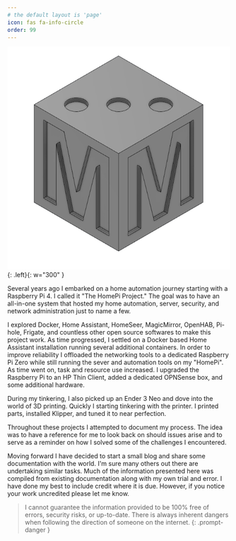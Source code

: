 ```yaml
---
# the default layout is 'page'
icon: fas fa-info-circle
order: 99
---
```


![Logo](/assets/img/MakerMedicLogo.png){: .left}{: w="300" }

Several years ago I embarked on a home automation journey starting with a Raspberry Pi 4. I called it "The HomePi Project." The goal was to have an all-in-one system that hosted my home automation, server, security, and network administration just to name a few.

I explored Docker, Home Assistant, HomeSeer, MagicMirror, OpenHAB, Pi-hole, Frigate, and countless other open source softwares to make this project work. As time progressed, I settled on a Docker based Home Assistant installation running several additional containers. In order to improve reliability I offloaded the networking tools to a dedicated Raspberry Pi Zero while still running the sever and automation tools on my "HomePi". As time went on, task and resource use increased. I upgraded the Raspberry Pi to an HP Thin Client, added a dedicated OPNSense box, and some additional hardware.

During my tinkering, I also picked up an Ender 3 Neo and dove into the world of 3D printing. Quickly I starting tinkering with the printer. I printed parts, installed Klipper, and tuned it to near perfection.

Throughout these projects I attempted to document my process. The idea was to have a reference for me to look back on should issues arise and to serve as a reminder on how I solved some of the challenges I encountered.

Moving forward I have decided to start a small blog and share some documentation with the world. I'm sure many others out there are undertaking similar tasks. Much of the information presented here was compiled from existing documentation along with my own trial and error. I have done my best to include credit where it is due. However, if you notice your work uncredited please let me know.

>I cannot guarantee the information provided to be 100% free of errors, security risks, or up-to-date. There is always inherent dangers when following the direction of someone on the internet.
{: .prompt-danger }
